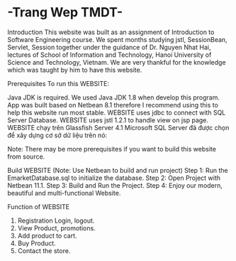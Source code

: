 # -Trang Wep TMDT-
Introduction
This website was built as an assignment of Introduction to Software Engineering course. We spent months studying jstl, SessionBean, Servlet, Session together under the guidance of Dr. Nguyen Nhat Hai, lectures of School of Information and Technology, Hanoi University of Science and Technology, Vietnam. We are very thankful for the knowledge which was taught by him to have this website.

Prerequisites
To run this WEBSITE:

Java JDK is required. We used Java JDK 1.8 when develop this program.
App was built based on Netbean 8.1 therefore I recommend using this to help this website run most stable.
WEBSITE uses jdbc to connect with SQL Server Database.
WEBSITE uses jstl 1.2.1 to handle view on jsp page.
WEBSITE chạy trên Glassfish Server 4.1
Microsoft SQL Server đã được chọn để xây dựng cơ sở dữ liệu trên nó:

Note: There may be more prerequisites if you want to build this website from source.

Build WEBSITE (Note: Use Netbean to build and run project)
Step 1: Run the EmarketDatabase.sql to initialize the database. 
Step 2: Open Project with Netbean 11.1. 
Step 3: Build and Run the Project.
Step 4: Enjoy our modern, beautiful and multi-functional Website.


Function of WEBSITE

1. Registration Login, logout.
2. View Product, promotions.
3. Add product to cart.
4. Buy Product.
5. Contact the store.
